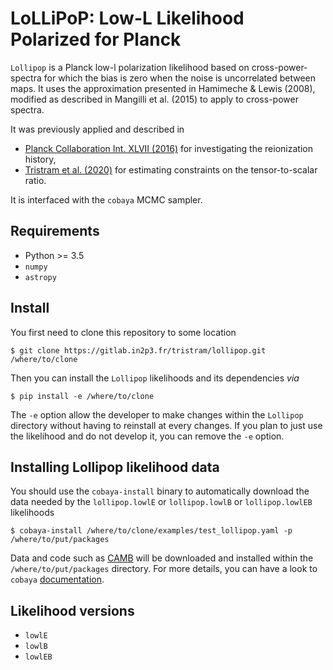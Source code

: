 LoLLiPoP: Low-L Likelihood Polarized for Planck
================================================

``Lollipop`` is a Planck low-l polarization likelihood based on cross-power-spectra for which the bias is zero when the noise is uncorrelated between maps. It uses the approximation presented in Hamimeche & Lewis (2008), modified as described in Mangilli et al. (2015) to apply to cross-power spectra.

It was previously applied and described in 
- [Planck Collaboration Int. XLVII (2016)](https://arxiv.org/abs/1605.03507) for investigating the reionization history,
- [Tristram et al. (2020)](https://arxiv.org/abs/2010.01139) for estimating constraints on the tensor-to-scalar ratio.

It is interfaced with the ``cobaya`` MCMC sampler.

Requirements
------------
* Python >= 3.5
* `numpy`
* `astropy`

Install
-------

You first need to clone this repository to some location

```shell
$ git clone https://gitlab.in2p3.fr/tristram/lollipop.git /where/to/clone
```

Then you can install the `Lollipop` likelihoods and its dependencies *via*

```shell
$ pip install -e /where/to/clone
```

The ``-e`` option allow the developer to make changes within the `Lollipop` directory without having
to reinstall at every changes. If you plan to just use the likelihood and do not develop it, you can
remove the ``-e`` option.

Installing Lollipop likelihood data
-----------------------------------

You should use the `cobaya-install` binary to automatically download the data needed by the
`lollipop.lowlE` or `lollipop.lowlB` or `lollipop.lowlEB` likelihoods

```shell
$ cobaya-install /where/to/clone/examples/test_lollipop.yaml -p /where/to/put/packages
```

Data and code such as [CAMB](https://github.com/cmbant/CAMB) will be downloaded and installed within
the ``/where/to/put/packages`` directory. For more details, you can have a look to `cobaya`
[documentation](https://cobaya.readthedocs.io/en/latest/installation_cosmo.html).


Likelihood versions
-------------------

* ``lowlE``
* ``lowlB``
* ``lowlEB``
